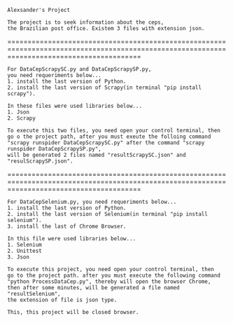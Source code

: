     Alexsander's Project

    The project is to seek information about the ceps,
    the Brazilian post office. Existem 3 files with extension json.
=============================================================================================================================================
    

    For DataCepScrapySC.py and DataCepScrapySP.py,
    you need requeriments below...
    1. install the last version of Python.
    2. install the last version of Scrapy(in terminal "pip install scrapy").

    In these files were used libraries below...
    1. Json
    2. Scrapy

    To execute this two files, you need open your control terminal, then
    go o the project path, after you must exeute the folloing command
    "scrapy runspider DataCepScrapySC.py" after the command "scrapy runspider DataCepScrapySP.py",
    will be generated 2 files named "resultScrapySC.json" and "resulScrapySP.json".
=============================================================================================================================================

    For DataCepSelenium.py, you need requeriments below...
    1. install the last version of Python.
    2. install the last version of Selenium(in terminal "pip install selenium").
    3. install the last of Chrome Browser.

    In this file were used libraries below...
    1. Selenium
    2. Unittest
    3. Json

    To execute this project, you need open your control terminal, then
    go to the project path. after you must execute the following command
    "python ProcessDataCep.py", thereby will open the browser Chrome,
    then after some minutes, will be generated a file named "resultSelenium",
    the extension of file is json type.

    This, this project will be closed browser.